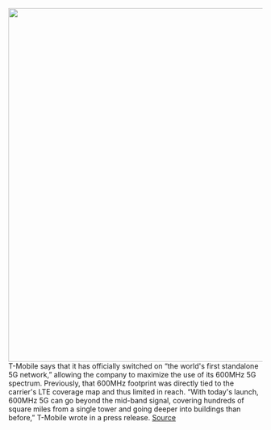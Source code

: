 <img src='https://cdn.vox-cdn.com/thumbor/o0ald7BDwXey1B1dVrk0-cuuk3k=/0x0:2314x1390/1200x800/filters:focal(972x510:1342x880)/cdn.vox-cdn.com/uploads/chorus_image/image/67153986/Screen_Shot_2020_08_04_at_10.46.15_AM.0.png' width='700px' /><br/>
T-Mobile says that it has officially switched on “the world's first standalone 5G network,” allowing the company to maximize the use of its 600MHz 5G spectrum. Previously, that 600MHz footprint was directly tied to the carrier's LTE coverage map and thus limited in reach. “With today's launch, 600MHz 5G can go beyond the mid-band signal, covering hundreds of square miles from a single tower and going deeper into buildings than before,” T-Mobile wrote in a press release.
<a href='https://www.theverge.com/2020/8/4/21354010/t-mobile-standalone-5g-600mhz-better-coverage-now-available'> Source <a/>